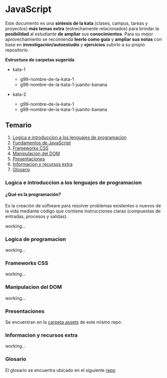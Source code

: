 # JavaScript

Este documento es una **sintesis de la kata** (clases, campus, tareas y proyectos) **más temas extra** (estrechamente relacionados) para brindar la **posibilidad** al estudiante **de ampliar** sus **conocimientos**. Para su mejor aprovechamiento se recomienda **leerlo como guía** y **ampliar sus notas** con base en **investigación/autoestudio** y **ejercicios** subirlo a su propio repositorio.

**Estructura de carpetas sugerida**

- kata-1

  - g99-nombre-de-la-kata-1
  - g99-nombre-de-la-kata-1-juanito-banana
- kata-2

  - g99-nombre-de-la-kata-1
  - g99-nombre-de-la-kata-1-juanito-banana

## Temario

1. [Logica e introduccion a los lenguajes de programacion](#logica-e-introduccion-a-los-lenguajes-de-programacion)
2. [Fundamentos de JavaScript](#fundamentos-de-javascript)
3. [Frameworks CSS](#frameworks-css)
4. [Manipulacion del DOM](#manipulacion-del-dom)
5. [Presentaciones](#presentaciones)
6. [Informacion y recursos extra](#informacion-y-recursos-extra)
7. [Glosario](#glosario)

### Logica e introduccion a los lenguajes de programacion

#### **¿Qué es la programación?**

Es la creación de software para resolver problemas existentes o nuevos de la vida mediante código que contiene instrucciones claras (compuestas de entradas, procesos y salidas).

working...

### Logica de programacion

working...

### Frameworks CSS

working...

### Manipulacion del DOM

working...

### Presentaciones

Se encuentran en la  [carpeta assets](./assets/) de este mismo repo.

### Informacion y recursos extra

working...

### Glosario

El glosario se encuentra ubicado en el siguiente [repo](https://github.com/montoyaguzman/gloasario-techie)
